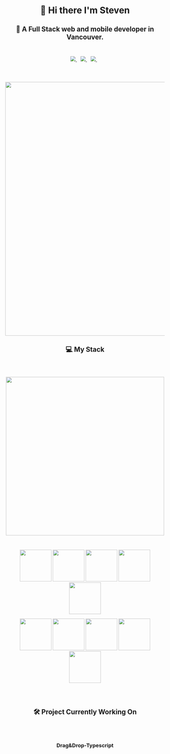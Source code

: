 <h1 align='center'>
 👋 Hi there  I'm Steven  
</h1>

<h2 align='center'>
 🌈 A Full Stack web and mobile developer in Vancouver. 
</h2>
<br/>

<p align='center'>
<a href="https://www.linkedin.com/in/steven-chen-670535179/">
<img src="https://img.shields.io/badge/LINKEDIN-%230077B5.svg?&style=for-the-badge&logo=linkedin&logoColor=white&style=plastic%22" />
</a>&nbsp;&nbsp;
<a href="https://clchen.live/">
<img src="https://img.shields.io/badge/PORTFOLIO-00CED1?&style=for-the-badge&logo=Tomorrowland&logoColor=white&style=plastic%22" />  
 </a>&nbsp;&nbsp;
<a href="https://www.instagram.com/cl.chen.79/">
<img src="https://img.shields.io/badge/INSTAGRAM-%23E4405F.svg?&style=for-the-badge&logo=instagram&logoColor=white&style=plastic%22" />  
 </a>&nbsp;&nbsp;
</p>
<br/><br/>


<p align='center'>
  <a href="#"><img src="https://github-readme-stats.vercel.app/api?username=chaolic6505&show_icons=true&theme=radical&bg_color=DEG,2b5876,4e4376" width="800"></a>
</p>
<h2 align='center'>
 💻 My Stack
</h2>
<br/><br/>
<p align='center'>
  <a href="#"><img src="https://github-readme-stats.vercel.app/api/top-langs/?username=chaolic6505&hide=java,html,tex&title_color=ffffff&text_color=c9cacc&icon_color=2bbc8a&bg_color=1d1f21&layout=compact" width="500"></a>
</p>
<br/>
<p align='center'>
  <img src="https://img.shields.io/badge/HTML5-E34F26?style=for-the-badge&logo=html5&logoColor=white&style=plastic%22" width="100" />
  <img src="https://img.shields.io/badge/CSS3-1572B6?style=for-the-badge&logo=css3&logoColor=white&style=plastic%22" width="100"/>
  <img src="https://img.shields.io/badge/MongoDB-4EA94B?style=for-the-badge&logo=mongodb&logoColor=white&style=plastic%22" width="100"/>
  <img src="https://img.shields.io/badge/GraphQL-E10098?style=for-the-badge&logo=graphql&logoColor=white&style=plastic%22" width="100"/>
  <img src="https://img.shields.io/badge/Postgre-%23316192?style=for-the-badge&logo=Postgresql&logoColor=white&style=plastic%22" width="100" />
</p>
<p align='center'>
  <img src="https://img.shields.io/badge/React-20232A?style=for-the-badge&logo=react&logoColor=61DAFB&style=plastic%22" width="100"/>
  <img src="https://img.shields.io/badge/Node.js-339933?style=for-the-badge&logo=Node.js&logoColor=white&style=plastic%22" width="100"/>
   <img src="https://img.shields.io/badge/TypesScript-323330?style=for-the-badge&logo=ts-node&logoColor=3178C6&style=plastic%22" width="100"/>
  <img src="https://img.shields.io/badge/Python-14354C?style=for-the-badge&logo=python&logoColor=white&style=plastic%22"width="100"/>
  <img src="https://img.shields.io/badge/Laravel-FF2D20?style=for-the-badge&logo=LARAVEL&logoColor=white&style=plastic%22" width="100"/>
</p>

<br/><br/>

<h2 align='center'>
 🛠 Project Currently Working On
</h2>
<br/><br/>

<h3 align='center'>
 Drag&Drop-Typescript
</h3>
